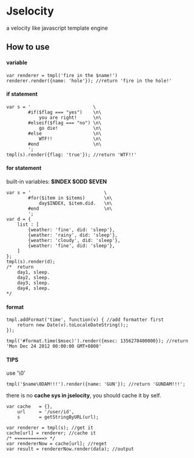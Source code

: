 Jselocity
=========

a velocity like javascript template engine

How to use
----------

#### variable ####
	var renderer = tmpl('fire in the $name!')
	renderer.render({name: 'hole'}); //return 'fire in the hole!'
	
#### if statement ####
	var s =	'						\
			#if($flag === "yes")	\n\
				you are right!		\n\
			#elseif($flag === "no")	\n\
				go die! 			\n\
			#else					\n\
				WTF!!				\n\
			#end					\n\
			';
	tmpl(s).render({flag: 'true'}); //return 'WTF!!'

#### for statement ####
built-in variables: **$INDEX $ODD $EVEN**

	var s = '							\
			#for($item in $items)		\n\
				day$INDEX, $item.did.	\n\
			#end						\n\
			';
	var d = {
		list : [
			{weather: 'fine', did: 'sleep'},
			{weather: 'rainy', did: 'sleep'},
			{weather: 'cloudy', did: 'sleep'},
			{weather: 'fine', did: 'sleep'},
		]
	};
	tmpl(s).render(d);
	/*	return
		day1, sleep.
		day2, sleep.
		day3, sleep.
		day4, sleep.
	*/
	
#### format ####
	tmpl.addFormat('time', function(v) { //add formatter first
		return new Date(v).toLocaleDateString();;
	});
	
	tmpl('#format.time($msec)').render({msec: 1356278400000}); //return 'Mon Dec 24 2012 00:00:00 GMT+0800'

#### TIPS ####
use '\0'

	tmpl('$name\0DAM!!!').render({name: 'GUN'}); //return 'GUNDAM!!!';

there is no **cache sys in jselocity**, you should cache it by self.

	var cache	= {},
		url 	= '/user/id',
		s		= getStringByURL(url);
		
	var renderer = tmpl(s); //get it
	cache[url] = renderer; //cache it
	/* ===========> */
	var rendererNow = cache[url]; //reget
	var result = rendererNow.render(data); //output
	